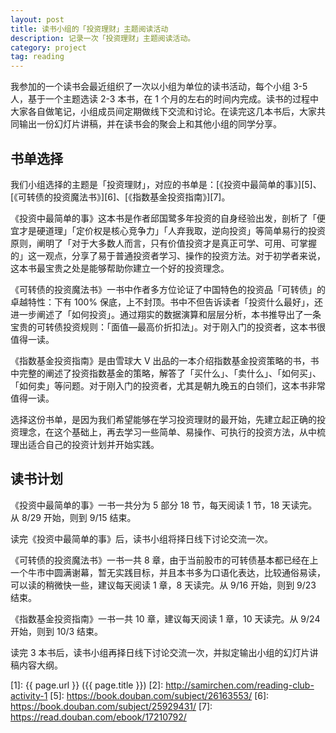 ```yaml
---
layout: post
title: 读书小组的「投资理财」主题阅读活动
description: 记录一次「投资理财」主题阅读活动。
category: project
tag: reading
---
```



我参加的一个读书会最近组织了一次以小组为单位的读书活动，每个小组 3-5 人，基于一个主题选读 2-3 本书，在 1 个月的左右的时间内完成。读书的过程中大家各自做笔记，小组成员间定期做线下交流和讨论。在读完这几本书后，大家共同输出一份幻灯片讲稿，并在读书会的聚会上和其他小组的同学分享。


## 书单选择

我们小组选择的主题是「投资理财」，对应的书单是：[《投资中最简单的事》][5]、[《可转债的投资魔法书》][6]、[《指数基金投资指南》][7]。

《投资中最简单的事》这本书是作者邱国鹭多年投资的自身经验出发，剖析了「便宜才是硬道理」「定价权是核心竞争力」「人弃我取，逆向投资」等简单易行的投资原则，阐明了「对于大多数人而言，只有价值投资才是真正可学、可用、可掌握的」这一观点，分享了易于普通投资者学习、操作的投资方法。对于初学者来说，这本书最宝贵之处是能够帮助你建立一个好的投资理念。

《可转债的投资魔法书》一书中作者多方位论证了中国特色的投资品「可转债」的卓越特性：下有 100% 保底，上不封顶。书中不但告诉读者「投资什么最好」，还进一步阐述了「如何投资」。通过翔实的数据演算和层层分析，本书推导出了一条宝贵的可转债投资规则：「面值—最高价折扣法」。对于刚入门的投资者，这本书很值得一读。

《指数基金投资指南》是由雪球大 V 出品的一本介绍指数基金投资策略的书，书中完整的阐述了投资指数基金的策略，解答了「买什么」、「卖什么」、「如何买」、「如何卖」等问题。对于刚入门的投资者，尤其是朝九晚五的白领们，这本书非常值得一读。

选择这份书单，是因为我们希望能够在学习投资理财的最开始，先建立起正确的投资理念，在这个基础上，再去学习一些简单、易操作、可执行的投资方法，从中梳理出适合自己的投资计划并开始实践。


## 读书计划

《投资中最简单的事》一书一共分为 5 部分 18 节，每天阅读 1 节，18 天读完。从 8/29 开始，则到 9/15 结束。

读完《投资中最简单的事》后，读书小组将择日线下讨论交流一次。

《可转债的投资魔法书》一书一共 8 章，由于当前股市的可转债基本都已经在上一个牛市中圆满谢幕，暂无实践目标，并且本书多为口语化表达，比较通俗易读，可以读的稍微快一些，建议每天阅读 1 章，8 天读完。从 9/16 开始，则到 9/23 结束。

《指数基金投资指南》一书一共 10 章，建议每天阅读 1 章，10 天读完。从 9/24 开始，则到 10/3 结束。

读完 3 本书后，读书小组再择日线下讨论交流一次，并拟定输出小组的幻灯片讲稿内容大纲。





[SamirChen]: http://www.samirchen.com "SamirChen"
[1]: {{ page.url }} ({{ page.title }})
[2]: http://samirchen.com/reading-club-activity-1
[5]: https://book.douban.com/subject/26163553/
[6]: https://book.douban.com/subject/25929431/
[7]: https://read.douban.com/ebook/17210792/


